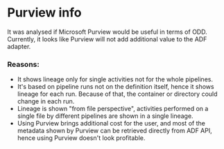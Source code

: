 # Purview info

It was analysed if Microsoft Purview would be useful in terms of ODD.  
Currently, it looks like Purview will not add additional value to the ADF adapter.

### Reasons:

* It shows lineage only for single activities not for the whole pipelines.
* It's based on pipeline runs not on the definition itself, hence it shows lineage for each run. Because of that, the container or
  directory could change in each run.
* Lineage is shown "from file perspective", activities performed on a single file by different pipelines are shown in
  a single lineage.
* Using Purview brings additional cost for the user, and most of the metadata shown by Purview can be retrieved directly from
  ADF API, hence using Purview doesn't look profitable.